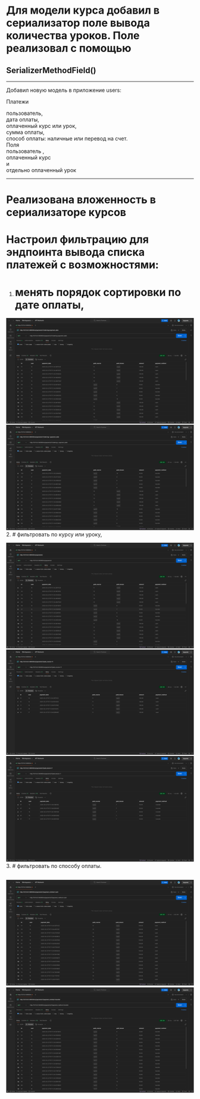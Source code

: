 # Для модели курса добавил в сериализатор поле вывода количества уроков. Поле реализовал с помощью 
## SerializerMethodField()
___

 Добавил новую модель в приложение users: <br>

Платежи <br>

пользователь, <br>
дата оплаты, <br>
оплаченный курс или урок, <br>
сумма оплаты, <br>
способ оплаты: наличные или перевод на счет. <br>
Поля  <br>
пользователь 
,  <br>
оплаченный курс <br>
 и  <br>
отдельно оплаченный урок <br>
___
# Реализована вложенность в сериализаторе курсов
# Настроил фильтрацию для эндпоинта вывода списка платежей с возможностями:

1. # менять порядок сортировки по дате оплаты,
![ordering=payment_date.png](static/media/ordering%3Dpayment_date.png)
![ordering=-payment_date.png](static/media/ordering%3D-payment_date.png)
2. # фильтровать по курсу или уроку,

![payments.png](static/media/payments.png)
![payd_course=11.png](static/media/payd_course%3D11.png)
![payd_lesson=7.png](static/media/payd_lesson%3D7.png)
3. # фильтровать по способу оплаты.

![sorting_payment_method=cash.png](static/media/sorting_payment_method%3Dcash.png)
![sorting_payment_method=transfer.png](static/media/sorting_payment_method%3Dtransfer.png)
---
